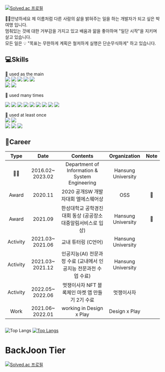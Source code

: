 [![Solved.ac 프로필](http://mazassumnida.wtf/api/mini/generate_badge?boj=qkrduaud)](https://solved.ac/qkrduaud)

🙋‍♂️안녕하세요 제 이름처럼 다른 사람의 삶을 밝혀주는 일을 하는 개발자가 되고 싶은 박여명 입니다.  
멈춰있는 것에 대한 거부감을 가지고 있고 배움과 앎을 좋아하며 "일단 시작"을 지키며 살고 있습니다.  
모든 일은 💡 "목표는 무한하게 계획은 철저하게 실행은 단순무식하게" 하고 있습니다.

  
## 💻Skills

🌷 used as the main  
<img src="https://img.shields.io/badge/Java-0B4EA2?style=flat-square&logo=Java&logoColor=white">
<img src="https://img.shields.io/badge/Spring-6DB33F?style=for-the-badge&logo=Spring&logoColor=black">
<img src="https://img.shields.io/badge/Spring Boot-6DB33F?style=for-the-badge&logo=Spring Boot&logoColor=black">
<img src="https://img.shields.io/badge/Oracle-F80000?style=for-the-badge&logo=Oracle&logoColor=black">
<img src="https://img.shields.io/badge/JQuery-0769AD?style=for-the-badge&logo=JQuery&logoColor=black">  
<img src="https://img.shields.io/badge/Python-3776AB?style=for-the-badge&logo=Python&logoColor=black">
<img src="https://img.shields.io/badge/Selenium-43B02A?style=for-the-badge&logo=Selenium&logoColor=black">

🌿 used many times  

<img src="https://img.shields.io/badge/OpenCV-5C3EE8?style=for-the-badge&logo=OpenCV&logoColor=black">
<img src="https://img.shields.io/badge/TensorFlow-FF6F00?style=for-the-badge&logo=TensorFlow&logoColor=black">
<img src="https://img.shields.io/badge/Anaconda-44A833?style=for-the-badge&logo=Anaconda&logoColor=black">  
<img src="https://img.shields.io/badge/HTML5-E34F26?style=for-the-badge&logo=HTML5&logoColor=black">
<img src="https://img.shields.io/badge/CSS3-1572B6?style=for-the-badge&logo=CSS3&logoColor=black">
<img src="https://img.shields.io/badge/JavaScript-F7DF1E?style=for-the-badge&logo=JavaScript&logoColor=black">
<img src="https://img.shields.io/badge/React-61DAFB?style=for-the-badge&logo=React&logoColor=black">  
<img src="https://img.shields.io/badge/Android-3DDC84?style=for-the-badge&logo=Android&logoColor=black">
<img src="https://img.shields.io/badge/Kotlin-7F52FF?style=for-the-badge&logo=Kotlin&logoColor=black">  

🌱 used at least once  
<img src="https://img.shields.io/badge/C-A8B9CC?style=for-the-badge&logo=C&logoColor=black">
<img src="https://img.shields.io/badge/C++-00599C?style=for-the-badge&logo=C++&logoColor=black">  
<img src="https://img.shields.io/badge/Flask-000000?style=for-the-badge&logo=Flask&logoColor=white">
<img src="https://img.shields.io/badge/TypeScript-3178C6?style=for-the-badge&logo=TypeScript&logoColor=white">
<img src="https://img.shields.io/badge/Sass-CC6699?style=for-the-badge&logo=Sass&logoColor=white">  


## 🧾Career
|   Type   |       Date       |                              Contents                             |    Organization    | Note |
|:--------:|:----------------:|:-----------------------------------------------------------------:|:------------------:|:----:|
|     👨‍🎓     | 2016.02~ 2023.02 |           Department of Information & System Engineering          | Hansung University |      |
|   Award  |      2020.11     |                2020 공개SW 개발자대회 엘에스웨어상                |         OSS        |    🥉  |
|   Award  |      2021.09     |    한성대학교 공학경진대회 동상 (공공장소대중알림서비스로 입상)   | Hansung University |   🥉   |
| Activity | 2021.03~ 2021.06 |                        교내 튜터링 (C언어)                        | Hansung University |      |
| Activity | 2021.03~ 2021.12 | 인공지능(AI) 전문과정 수료 (교내에서 인공지능 전문과전 수업 수료) | Hansung University |      |
| Activity | 2022.05~ 2022.06 |          멋쟁이사자 NFT 블록체인 마켓 앱 만들기 2기 수료          |     멋쟁이사자     |      |
|   Work   | 2021.06~ 2022.01 |                     working in Design x Play                      |    Design x Play   |      |


## 
  
  
![Top Langs](https://github-readme-stats.vercel.app/api?username=parkyeomyeong&layout=compact&theme=tokyonight)
[![Top Langs](https://github-readme-stats.vercel.app/api/top-langs/?username=parkyeomyeong&layout=compact&theme=dracula)](https://github.com/metleeha)
  
# BackJoon Tier
<!-- BOX -->
[![Solved.ac 프로필](http://mazassumnida.wtf/api/v2/generate_badge?boj=qkrduaud)](https://solved.ac/qkrduaud)
